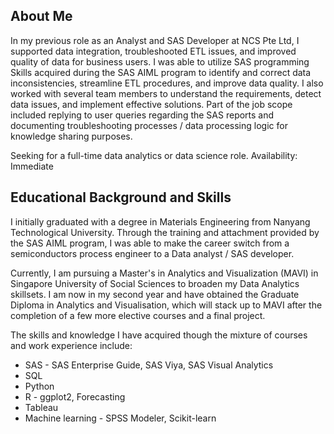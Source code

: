 ## About Me

In my previous role as an Analyst and SAS Developer at NCS Pte Ltd, I supported data integration, troubleshooted ETL issues, and improved quality of data for business users. I was able to utilize SAS programming Skills acquired during the SAS AIML program to identify and correct data inconsistencies, streamline ETL procedures, and improve data quality. I also worked with several team members to understand the requirements, detect data issues, and implement effective solutions. Part of the job scope included replying to user queries regarding the SAS reports and documenting troubleshooting processes / data processing logic for knowledge sharing purposes.

Seeking for a full-time data analytics or data science role.
Availability: Immediate

## Educational Background and Skills

I initially graduated with a degree in Materials Engineering from Nanyang Technological University. Through the training and attachment provided by the SAS AIML program, I was able to make the career switch from a semiconductors process engineer to a Data analyst / SAS developer. 

Currently, I am pursuing a Master's in Analytics and Visualization (MAVI) in Singapore University of Social Sciences to broaden my Data Analytics skillsets. I am now in my second year and have obtained the Graduate Diploma in Analytics and Visualisation, which will stack up to MAVI after the completion of a few more elective courses and a final project.

The skills and knowledge I have acquired though the mixture of courses and work experience include:
 - SAS - SAS Enterprise Guide, SAS Viya, SAS Visual Analytics 
 - SQL 
 - Python
 - R - ggplot2, Forecasting 
 - Tableau 
 - Machine learning - SPSS Modeler, Scikit-learn


